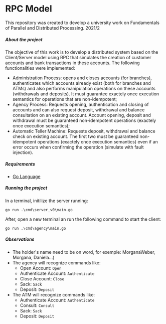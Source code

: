 # RPC Model #
This repository was created to develop a university work on Fundamentals of Parallel and Distributed Processing.
2021/2

##### About the project
The objective of this work is to develop a distributed system based on the Client/Server model using RPC that simulates the creation of customer accounts and bank transactions in these accounts.
The following functionalities were implemented:
- Administration Process: opens and closes accounts (for branches), authenticates which accounts already exist (both for branches and ATMs) and also performs manipulation operations on these accounts (withdrawals and deposits). It must guarantee exactely once execution semantics for operations that are non-idempotent;
- Agency Process: Requests opening, authentication and closing of accounts and can also request deposit, withdrawal and balance consultation on an existing account. Account opening, deposit and withdrawal must be guaranteed non-idempotent operations (exactely once execution semantics);
- Automatic Teller Machine: Requests deposit, withdrawal and balance check on existing account. The first two must be guaranteed non-idempotent operations (exactely once execution semantics) even if an error occurs when confirming the operation (simulate with fault injection).
  
##### Requirements
* [Go Language](https://go.dev/)

##### Running the project

In a terminal, initilize the server running:

`go run .\cmd\server_v0\main.go`

After, open a new terminal an run the following command to start the client:

`go run .\cmd\agency\main.go`


##### Observations

- The holder's name need to be on word, for exemple: MorganaWeber, Morgana, Daniela...)
- The agency will recognize commands like: 
  - Open Account: `Open`
  - Authenticate Account: `Authenticate`
  - Close Account: `Close`
  - Sack: `Sack`
  - Deposit: `Deposit`
- The ATM will recognize commands like:
  - Authenticate Account: `Authenticate`
  - Consult: `Consult`
  - Sack: `Sack`
  - Deposit: `Deposit`
